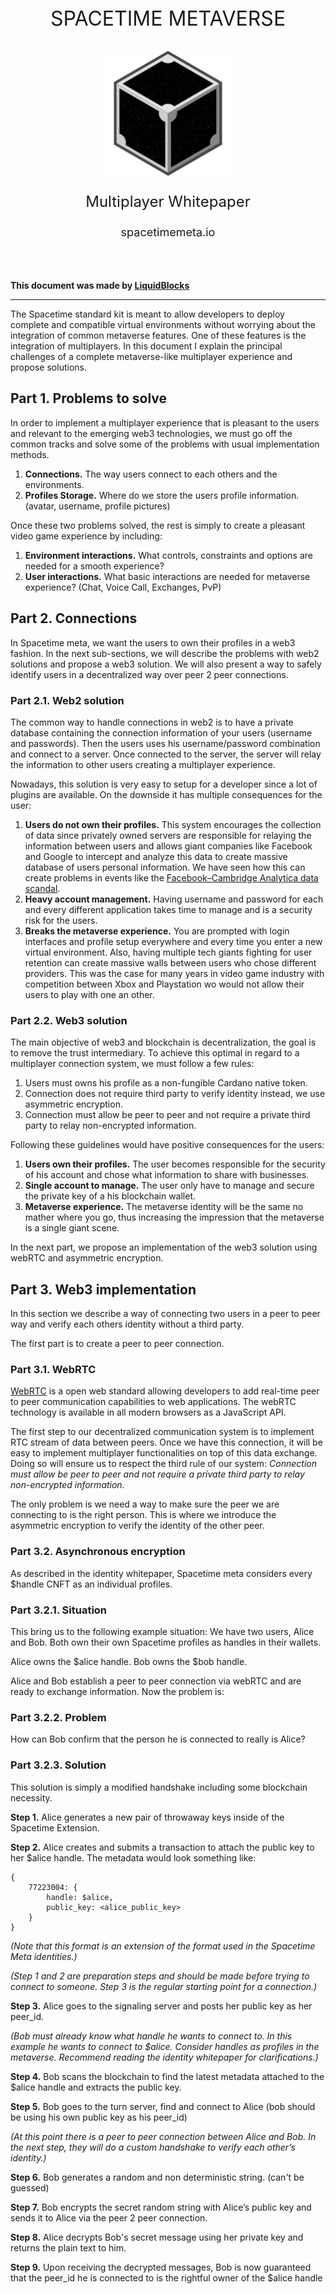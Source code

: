 <center>
    <p style="font-size: xx-large">SPACETIME METAVERSE</p>
    <img src="../src/spacetime_logo.png" style="height: 200px;">
    <p style="font-size: x-large">Multiplayer Whitepaper</p>
    <p style="font-size: large"><a>spacetimemeta.io</a></p>
</center>
<br><br>

**This document was made by [LiquidBlocks](https://twitter.com/FrdricCt15)**

---

The Spacetime standard kit is meant to allow developers to deploy complete and compatible virtual environments without worrying about the integration of common metaverse features. One of these features is the integration of multiplayers. In this document I explain the principal challenges of a complete metaverse-like multiplayer experience and propose solutions.

## **Part 1. Problems to solve**

In order to implement a multiplayer experience that is pleasant to the users and relevant to the emerging web3 technologies, we must go off the common tracks and solve some of the problems with usual implementation methods.

1. **Connections.** The way users connect to each others and the environments.
2. **Profiles Storage.** Where do we store the users profile information.(avatar, username, profile pictures)

Once these two problems solved, the rest is simply to create a pleasant video game experience by including:

1. **Environment interactions.** What controls, constraints and options are needed for a smooth experience?
2. **User interactions.** What basic interactions are needed for metaverse experience? (Chat, Voice Call, Exchanges, PvP)

## **Part 2. Connections**

In Spacetime meta, we want the users to own their profiles in a web3 fashion. In the next sub-sections, we will describe the problems with web2 solutions and propose a web3 solution. We will also present a way to safely identify users in a decentralized way over peer 2 peer connections.

### **Part 2.1. Web2 solution**

The common way to handle connections in web2 is to have a private database containing the connection information of your users (username and passwords). Then the users uses his username/password combination and connect to a server. Once connected to the server, the server will relay the information to other users creating a multiplayer experience. 

Nowadays, this solution is very easy to setup for a developer since a lot of plugins are available. On the downside it has multiple consequences for the user:

1. **Users do not own their profiles.** This system encourages the collection of data since privately owned servers are responsible for relaying the information between users and allows giant companies like Facebook and Google to intercept and analyze this data to create massive database of users personal information. We have seen how this can create problems in events like the [Facebook–Cambridge Analytica data scandal](https://en.wikipedia.org/wiki/Facebook%E2%80%93Cambridge_Analytica_data_scandal).
2. **Heavy account management.** Having username and password for each and every different application takes time to manage and is a security risk for the users.
3. **Breaks the metaverse experience.** You are prompted with login interfaces and profile setup everywhere and every time you enter a new virtual environment. Also, having multiple tech giants fighting for user retention can create massive walls between users who chose different providers. This was the case for many years in video game industry with competition between Xbox and Playstation wo would not allow their users to play with one an other.

### **Part 2.2. Web3 solution**

The main objective of web3 and blockchain is decentralization, the goal is to remove the trust intermediary. To achieve this optimal in regard to a multiplayer connection system, we must follow a few rules:
1. Users must owns his profile as a non-fungible Cardano native token.
2. Connection does not require third party to verify identity instead, we use asymmetric encryption.
3. Connection must allow be peer to peer and not require a private third party to relay non-encrypted information. 

Following these guidelines would have positive consequences for the users:

1. **Users own their profiles.** The user becomes responsible for the security of his account and chose what information to share with businesses.
2. **Single account to manage.** The user only have to manage and secure the private key of a his blockchain wallet.
3. **Metaverse experience.** The metaverse identity will be the same no mather where you go, thus increasing the impression that the metaverse is a single giant scene.

In the next part, we propose an implementation of the web3 solution using webRTC and asymmetric encryption.

## **Part 3. Web3 implementation**

In this section we describe a way of connecting two users in a peer to peer way and verify each others identity without a third party.

The first part is to create a peer to peer connection.

### **Part 3.1. WebRTC**

[WebRTC](https://webrtc.org/) is a open web standard allowing developers to add real-time peer to peer communication capabilities to web applications. The webRTC technology is available in all modern browsers as a JavaScript API.

The first step to our decentralized communication system is to implement RTC stream of data between peers. Once we have this connection, it will be easy to implement multiplayer functionalities on top of this data exchange. Doing so will ensure us to respect the third rule of our system: *Connection must allow be peer to peer and not require a private third party to relay non-encrypted information.*

The only problem is we need a way to make sure the peer we are connecting to is the right person. This is where we introduce the asymmetric encryption to verify the identity of the other peer.

### **Part 3.2. Asynchronous encryption**

As described in the identity whitepaper, Spacetime meta considers every $handle CNFT as an individual profiles. 

### **Part 3.2.1. Situation**

This bring us to the following example situation:
We have two users, Alice and Bob. Both own their own Spacetime profiles as handles in their wallets.

Alice owns the $alice handle.
Bob owns the $bob handle.

Alice and Bob establish a peer to peer connection via webRTC and are ready to exchange information. Now the problem is:

### **Part 3.2.2. Problem**

How can Bob confirm that the person he is connected to really is Alice?

### **Part 3.2.3. Solution**

This solution is simply a modified handshake including some blockchain necessity.

**Step 1.** Alice generates a new pair of throwaway keys inside of the Spacetime Extension.

**Step 2.** Alice creates and submits a transaction to attach the public key to her $alice handle. The metadata would look something like: 

```
{
    77223004: {
 		handle: $alice, 
 		public_key: <alice_public_key>
 	}
}
```

*(Note that this format is an extension of the format used in the Spacetime Meta identities.)*

*(Step 1 and 2 are preparation steps and should be made before trying to connect to someone. Step 3 is the regular starting point for a connection.)*

**Step 3.** Alice goes to the signaling server and posts her public key as her peer_id. 

*(Bob must already know what handle he wants to connect to. In this example he wants to connect to $alice. Consider handles as profiles in the metaverse. Recommend reading the identity whitepaper for clarifications.)*

**Step 4.** Bob scans the blockchain to find the latest metadata attached to the $alice handle and extracts the public key. 

**Step 5.** Bob goes to the turn server, find and connect to Alice (bob should be using his own public key as his peer_id)

*(At this point there is a peer to peer connection between Alice and Bob. In the next step, they will do a custom handshake to verify each other’s identity.)*

**Step 6.** Bob generates a random and non deterministic string. (can't be guessed)

**Step 7.** Bob encrypts the secret random string with Alice’s public key and sends it to Alice via the peer 2 peer connection. 

**Step 8.** Alice decrypts Bob's secret message using her private key and returns the plain text to him.

**Step 9.** Upon receiving the decrypted messages, Bob is now guaranteed that the peer_id he is connected to is the rightful owner of the $alice handle

